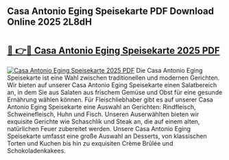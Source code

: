 ## Casa Antonio Eging Speisekarte PDF Download Online 2025 2L8dH

# <h2><a href="http://gcbvtc.nevu.top/?p=Casa+Antonio+Eging+Speisekarte">🔗 👉🔴 Casa Antonio Eging Speisekarte 2025 PDF</a></h2>

[![Casa Antonio Eging Speisekarte 2025 PDF](https://i.imgur.com/dBaPXMq.png)](http://gcbvtc.nevu.top/?p=Casa+Antonio+Eging+Speisekarte)
Die Casa Antonio Eging Speisekarte ist eine Wahl zwischen traditionellen und modernen Gerichten. Wir bieten auf unserer Casa Antonio Eging Speisekarte einen Salatbereich an, in dem Sie aus Salaten aus frischem Gemüse und Obst für eine gesunde Ernährung wählen können. Für Fleischliebhaber gibt es auf unserer Casa Antonio Eging Speisekarte eine Auswahl an Gerichten: Rindfleisch, Schweinefleisch, Huhn und Fisch. Unseren Auserwählten bieten wir exquisite Gerichte wie Schaschlik und Steak an, die auf einem alten, natürlichen Feuer zubereitet werden. Unsere Casa Antonio Eging Speisekarte umfasst eine große Auswahl an Desserts, von klassischen Torten und Kuchen bis hin zu exquisiten Crème Brûlée und Schokoladenkakees.
